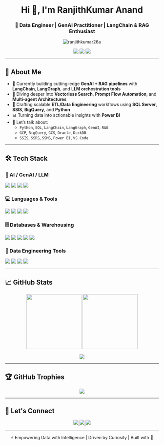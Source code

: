 <h1 align="center">Hi 👋, I'm RanjithKumar Anand</h1>
<h3 align="center">🚀 Data Engineer | GenAI Practitioner | LangChain & RAG Enthusiast</h3>

<p align="center">
  <img src="https://komarev.com/ghpvc/?username=ranjithkumar26a&label=Profile%20Views&color=0e75b6&style=flat" alt="ranjithkumar26a" />
</p>

<p align="center">
  <a href="https://www.linkedin.com/in/ranjith-1126z/" target="_blank">
    <img src="https://img.shields.io/badge/LinkedIn-0077B5?style=for-the-badge&logo=linkedin&logoColor=white" />
  </a>
  <a href="mailto:ranjithkumaranandh@gmail.com">
    <img src="https://img.shields.io/badge/Gmail-D14836?style=for-the-badge&logo=gmail&logoColor=white" />
  </a>
  <a href="https://instagram.com/ranjith_26_6" target="_blank">
    <img src="https://img.shields.io/badge/Instagram-E4405F?style=for-the-badge&logo=instagram&logoColor=white" />
  </a>
</p>

---

## 🧠 About Me

- 🔭 Currently building cutting-edge **GenAI + RAG pipelines** with **LangChain**, **LangGraph**, and **LLM orchestration tools**
- 🌱 Diving deeper into **Vectorless Search**, **Prompt Flow Automation**, and **Multi-agent Architectures**
- 🧩 Crafting scalable **ETL/Data Engineering** workflows using **SQL Server**, **SSIS**, **BigQuery**, and **Python**
- 📊 Turning data into actionable insights with **Power BI**
- 💬 Let’s talk about:
  - `Python`, `SQL`, `LangChain`, `LangGraph`, `GenAI`, `RAG`
  - `GCP`, `BigQuery`, `GCS`, `Oracle`, `DuckDB`
  - `SSIS`, `SSRS`, `SSMS`, `Power BI`, `VS Code`

---

## 🛠️ Tech Stack

### 🧠 AI / GenAI / LLM
<p>
  <img src="https://img.shields.io/badge/GenAI-%237B2CBF.svg?style=flat-square&logo=openai&logoColor=white" />
  <img src="https://img.shields.io/badge/LangChain-%23007ACC.svg?style=flat-square&logo=python&logoColor=white" />
  <img src="https://img.shields.io/badge/LangGraph-%23FF006E.svg?style=flat-square&logo=graphql&logoColor=white" />
  <img src="https://img.shields.io/badge/RAG-blueviolet?style=flat-square" />
</p>

### 💻 Languages & Tools
<p>
  <img src="https://img.shields.io/badge/Python-3776AB?style=flat-square&logo=python&logoColor=white" />
  <img src="https://img.shields.io/badge/SQL-336791?style=flat-square&logo=postgresql&logoColor=white" />
  <img src="https://img.shields.io/badge/DuckDB-yellowgreen?style=flat-square" />
  <img src="https://img.shields.io/badge/VS Code-007ACC?style=flat-square&logo=visual-studio-code&logoColor=white" />
</p>

### 🗄️ Databases & Warehousing
<p>
  <img src="https://img.shields.io/badge/MS SQL-CC2927?style=flat-square&logo=microsoft-sql-server&logoColor=white" />
  <img src="https://img.shields.io/badge/SQL Server-0078D4?style=flat-square&logo=microsoft&logoColor=white" />
  <img src="https://img.shields.io/badge/Oracle-F80000?style=flat-square&logo=oracle&logoColor=white" />
  <img src="https://img.shields.io/badge/BigQuery-669DF6?style=flat-square&logo=google-cloud&logoColor=white" />
  <img src="https://img.shields.io/badge/GCS-4285F4?style=flat-square&logo=google-cloud&logoColor=white" />
</p>

### 🔧 Data Engineering Tools
<p>
  <img src="https://img.shields.io/badge/SSIS-217346?style=flat-square&logo=microsoft&logoColor=white" />
  <img src="https://img.shields.io/badge/SSRS-742774?style=flat-square&logo=powerbi&logoColor=white" />
  <img src="https://img.shields.io/badge/SSMS-003B57?style=flat-square&logo=microsoft&logoColor=white" />
  <img src="https://img.shields.io/badge/Power BI-F2C811?style=flat-square&logo=powerbi&logoColor=black" />
</p>

---

## 📈 GitHub Stats

<p align="center">
  <img src="https://github-readme-stats.vercel.app/api?username=ranjithkumar26a&show_icons=true&theme=radical&count_private=true" height="180px" />
  <img src="https://github-readme-stats.vercel.app/api/top-langs/?username=ranjithkumar26a&layout=compact&theme=radical" height="180px" />
</p>

<p align="center">
  <img src="https://github-readme-streak-stats.herokuapp.com/?user=ranjithkumar26a&theme=radical" />
</p>

---

## 🏆 GitHub Trophies

<p align="center">
  <img src="https://github-profile-trophy.vercel.app/?username=ranjithkumar26a&theme=onedark&row=1&margin-w=10&margin-h=15" />
</p>

---

## 🤝 Let's Connect

<p align="center">
  <a href="https://www.linkedin.com/in/ranjith-1126z/" target="_blank">
    <img src="https://img.shields.io/badge/LinkedIn-Connect-blue?style=for-the-badge&logo=linkedin&logoColor=white" />
  </a>
  <a href="https://instagram.com/ranjith_26_6" target="_blank">
    <img src="https://img.shields.io/badge/Instagram-Follow-E4405F?style=for-the-badge&logo=instagram&logoColor=white" />
  </a>
  <a href="mailto:ranjithkumaranandh@gmail.com" target="_blank">
    <img src="https://img.shields.io/badge/Email-Send Mail-D14836?style=for-the-badge&logo=gmail&logoColor=white" />
  </a>
</p>

---

<p align="center">
  ⚡ Empowering Data with Intelligence | Driven by Curiosity | Built with 💙
</p>
